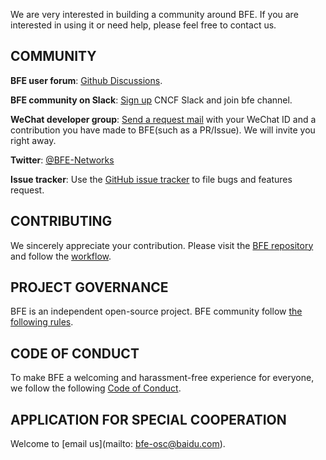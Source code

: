 We are very interested in building a community around BFE. If you are interested in using it or need help, please feel free to contact us.

## COMMUNITY 

**BFE user forum**: [Github Discussions](https://github.com/bfenetworks/bfe/discussions).

**BFE community on Slack**: [Sign up](https://slack.cncf.io/) CNCF Slack and join bfe channel.

**WeChat developer group**: [Send a request mail](mailto:bfe-osc@baidu.com) with your WeChat ID and a contribution you have made to BFE(such as a PR/Issue). We will invite you right away.

**Twitter**: [@BFE-Networks](https://twitter.com/BfeNetworks)

**Issue tracker**: Use the [GitHub issue tracker](https://github.com/bfenetworks/bfe/issues) to file bugs and features request.


## CONTRIBUTING

We sincerely appreciate your contribution. Please visit the [BFE repository](https://github.com/bfenetworks/bfe) and follow the [workflow](https://github.com/bfenetworks/bfe/blob/develop/CONTRIBUTING.md).


## PROJECT GOVERNANCE
BFE is an independent open-source project. BFE community follow [the following rules](https://github.com/bfenetworks/bfe/blob/develop/GOVERNANCE.md).


## CODE OF CONDUCT
To make BFE a welcoming and harassment-free experience for everyone, we follow the following [Code of Conduct](https://github.com/bfenetworks/bfe/blob/develop/CODE_OF_CONDUCT.md).


## APPLICATION FOR SPECIAL COOPERATION

Welcome to [email us](mailto: bfe-osc@baidu.com).


